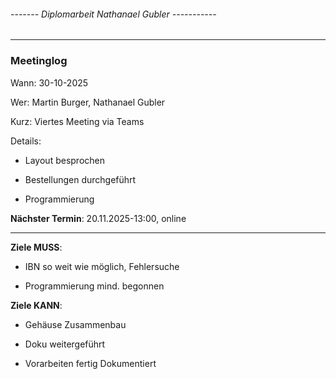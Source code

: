 ###### ------- Diplomarbeit Nathanael Gubler -----------

---

### **Meetinglog**

Wann:			30-10-2025

Wer:			Martin Burger, Nathanael Gubler

Kurz:			Viertes Meeting via Teams

Details:		
- Layout besprochen

- Bestellungen durchgeführt

- Programmierung


**Nächster Termin**:	20.11.2025-13:00, online

---

**Ziele MUSS**:		
- IBN so weit wie möglich, Fehlersuche

- Programmierung mind. begonnen

**Ziele KANN**:		
- Gehäuse Zusammenbau

- Doku weitergeführt

- Vorarbeiten fertig Dokumentiert